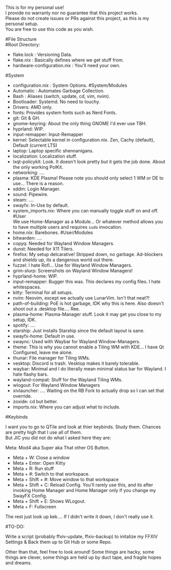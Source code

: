 This is for my personal use! <br>
I provide no warranty nor no guarantee that this project works. <br>
Please do not create issues or PRs against this project, as this is my personal setup. <br>
You are free to use this code as you wish. <br>

#File Structure <br>
#Root Directory: <br>
- flake.lock : Versioning Data.
- flake.nix : Basically defines where we get stuff from.
- hardware-configuration.nix : You'll need your own.

#System <br>
- configuration.nix : System Options. 
#System/Modules <br>
- Automatic : Automates Garbage Collection.
- Bash : Aliases (switch, update, cd, vim, nvim).
- Bootloader: Systemd. No need to touchy. 
- Drivers: AMD only. 
- fonts: Provides system fonts such as Nerd Fonts.
- git: Git & GH.
- gnome-keyring: About the only thing GNOME I'd ever use TBH.
- hyprland: WIP. 
- input-remapper: Input-Remapper 
- kernel: Selectable kernel in configuration.nix. Zen, Cachy (default), Default (current LTS)
- laptop: Laptop specific shennanigans.
- localization: Localization stuff. 
- lxqt-policykit: Look. It doesn't look pretty but it gets the job done. About the only working PolKit.
- networking: ....
- plasma: KDE Plasma! Please note you should only select 1 WM or DE to use... There is a reason.
- sddm: Login Manager.
- sound: Pipewire.
- steam: ....
- swayfx: In-Use by default.
- system_imports.nix: Where you can manually toggle stuff on and off.
#User <br>
We use Home-Manager as a Module... Or whatever method allows you to have multiple users and requires ```sudo``` invocation. 
- home.nix: Barebones.
#User/Modules <br>
- bitwarden: ....
- copyq: Needed for Wayland Window Managers.
- dunst: Needed for X11 Tilers.
- firefox: My setup delcarative! Stripped down, no garbage. Ad-blockers and shields up, its a dangerous world out there.
- fuzzel: I hate Rofi... Use for Wayland Window Managers.
- grim-slurp: Screenshots on Wayland Window Managers!
- hyprland-home: WIP.
- input-remapper: Bugger this was. This declares my config files. I hate whitespaces.
- kitty: Terminal for all setups.
- nvim: Neovim, except we actually use LunarVim. Isn't that neat?!
- path-of-building: PoE is hot garbage, IDK why this is here. Also doesn't shoot out a .desktop file.... Ree.
- plasma-home: Plasma-Manager stuff. Look it may get you close to my setup, IDK.
- spotify: ....
- starship: Just installs Starship since the default layout is sane.
- swayfx-home: Default in use. 
- swaync: Used with Waybar for Wayland Window-Managers.
- theme: This is why you cannot enable a Tiling WM with KDE... I have Qt Configured, leave me alone.
- thunar: File manager for Tiling WMs.
- vesktop: Discord is trash. Vesktop makes it barely tolerable.
- waybar: Minimal and I do literally mean minimal status bar for Wayland. I hate flashy bars.
- wayland-compat: Stuff for the Wayland Tiling WMs.
- wlogout: For Wayland Window Managers
- xivlauncher: .... Waiting on the RB Fork to actually drop so I can set that override. 
- zoxide: cd but better. 
- imports.nix: Where you can adjust what to include. 

#Keybinds <br>

I want you to go to QTile and look at thier keybinds. Study them. Chances are pretty high that I use all of them. <br>
But JIC you did not do what I asked here they are: <br>

Meta: Mod4 aka Super aka That other OS Button. <br>

- Meta + W: Close a window
- Meta + Enter: Open Kitty
- Meta + R: Run stuff
- Meta + #: Switch to that workspace.
- Meta + Shift + #: Move window to that workspace
- Meta + Shift + C: Reload Config. You'll rarely use this, and its after invoking Home Manager and Home Manager only if you change my SwayFX Config.
- Meta + Shift + E: Shows WLogout. 
- Meta + F: Fullscreen

The rest just look up kek.... If I didn't write it down, I don't really use it. 

#TO-DO:

Write a script (probably ffxiv-update, ffxiv-backup) to initalize my FFXIV Settings & Back them up to Git Hub or some Repo.

Other than that, feel free to look around! Some things are hacky, some things are clever, some things are held up by duct tape, and fragile hopes and dreams. 


